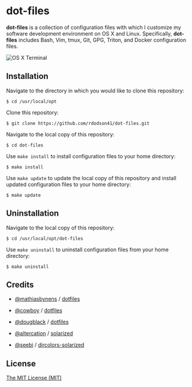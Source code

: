 # dot-files

**dot-files** is a collection of configuration files with which I customize my software development environment on OS X and Linux. Specifically, **dot-files** includes Bash, Vim, tmux, Git, GPG, Triton, and Docker configuration files.

 ![OS X Terminal][1]

  [1]: <http://i.imgur.com/Q5iIGjF.png> "OS X Terminal"

## Installation

Navigate to the directory in which you would like to clone this repository:

    $ cd /usr/local/opt

Clone this repository:

    $ git clone https://github.com/rdodson41/dot-files.git

Navigate to the local copy of this repository:

    $ cd dot-files

Use `make install` to install configuration files to your home directory:

    $ make install

Use `make update` to update the local copy of this repository and install updated configuration files to your home directory:

    $ make update

## Uninstallation

Navigate to the local copy of this repository:

    $ cd /usr/local/opt/dot-files

Use `make uninstall` to uninstall configuration files from your home directory:

    $ make uninstall

## Credits

* [@mathiasbynens][2] / [dotfiles][3]
* [@cowboy][4] / [dotfiles][5]
* [@dougblack][6] / [dotfiles][7]
* [@altercation][8] / [solarized][9]
* [@seebi][10] / [dircolors-solarized][11]

  [2]: <https://github.com/mathiasbynens> "Mathias Bynens"
  [3]: <https://github.com/mathiasbynens/dotfiles> "dotfiles"
  [4]: <https://github.com/cowboy> "Ben Alman"
  [5]: <https://github.com/cowboy/dotfiles> "dotfiles"
  [6]: <https://github.com/dougblack> "Doug Black"
  [7]: <https://github.com/dougblack/dotfiles> "dotfiles"
  [8]: <https://github.com/altercation> "Ethan Schoonover"
  [9]: <https://github.com/altercation/solarized> "solarized"
  [10]: <https://github.com/seebi> "Sebastian Tramp"
  [11]: <https://github.com/seebi/dircolors-solarized> "dircolors-solarized"

## License

  [The MIT License (MIT)][12]

  [12]: <https://opensource.org/licenses/MIT> "The MIT License (MIT)"
